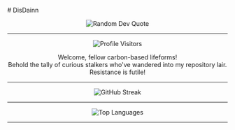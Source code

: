#   D i s D a i n n 

 <!-- Random Dev Quote -->
<p align="center">
  <img src="https://quotes-github-readme.vercel.app/api?type=horizontal&theme=tokyonight" alt="Random Dev Quote" />
</p>

***

<!-- Profile Visitors -->
<p align="center">
  <img align="center" alt="Profile Visitors" src="https://profile-counter.glitch.me/shlokbharadwaj/count.svg" />
  <p align="center">Welcome, fellow carbon-based lifeforms! <br> 
  Behold the tally of curious stalkers who've wandered into my repository lair. Resistance is futile!</p>
</p>

***

<!-- GitHub Streak -->
<p align="center">
  <img src="https://github-readme-streak-stats.herokuapp.com/?user=ShlokBharadwaj&count_private=true&theme=radical" alt="GitHub Streak" />
</p>

***

<!-- Top Languages -->
<p align="center">
  <img src="https://github-readme-stats.vercel.app/api/top-langs/?username=ShlokBharadwaj&show_icons=true&locale=en&layout=compact&count_private=true&theme=radical" alt="Top Languages" />
</p>

***
